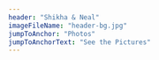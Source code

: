 ```yaml
---
header: "Shikha & Neal"
imageFileName: "header-bg.jpg"
jumpToAnchor: "Photos"
jumpToAnchorText: "See the Pictures"
---
```

